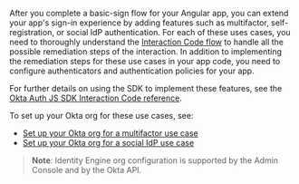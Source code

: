 After you complete a basic-sign flow for your Angular app, you can extend your app's sign-in experience by adding features such as multifactor, self-registration, or social IdP authentication. For each of these uses cases, you need to thoroughly understand the [Interaction Code flow](/docs/guides/implement-grant-type/interactioncode/main/#interaction-code-flow) to handle all the possible remediation steps of the interaction. In addition to implementing the remediation steps for these use cases in your app code, you need to configure authenticators and authentication policies for your app.

For further details on using the SDK to implement these features, see the [Okta Auth JS SDK Interaction Code reference](https://github.com/okta/okta-auth-js/blob/master/docs/idx.md#usage).

To set up your Okta org for these use cases, see:

* [Set up your Okta org for a multifactor use case](/docs/guides/oie-embedded-common-org-setup/nodejs/main/#set-up-your-okta-org-for-a-multifactor-use-case)
* [Set up your Okta org for a social IdP use case](/docs/guides/oie-embedded-common-org-setup/nodejs/main/#set-up-your-okta-org-for-a-social-idp-use-case)

> **Note**: Identity Engine org configuration is supported by the Admin Console and by the Okta API.
